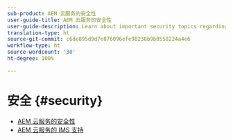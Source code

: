 ```yaml
---
sub-product: AEM 云服务的安全性
user-guide-title: AEM 云服务的安全性
user-guide-description: Learn about important security topics regarding Experience Manager as a Cloud Service.
translation-type: ht
source-git-commit: c6de895d9d7e876096efe98238b9b0558224a4e6
workflow-type: ht
source-wordcount: '30'
ht-degree: 100%

---
```



# 安全 {#security}

+ [AEM 云服务的安全性](/help/security/home.md)
+ [AEM 云服务的 IMS 支持](ims-support.md)
